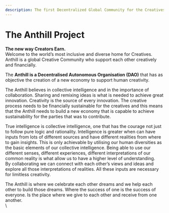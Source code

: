 ```yaml
---
description: The first Decentralized Global Community for the Creatives
---
```


# The Anthill Project

**The new way Creators Earn.** \
Welcome to the world’s most inclusive and diverse home for Creatives. Anthill is a global Creative Community who support each other creatively and financially.

The **Anthill is a Decentralised Autonomous Organisation (DAO)** that has as objective the creation of a new economy to support human creativity.

The Anthill believes in collective intelligence and in the importance of collaboration. Sharing and remixing ideas is what is needed to achieve great innovation. Creativity is the source of every innovation. The creative process needs to be financially sustainable for the creatives and this means that the Anthill needs to build a new economy that is capable to achieve sustainability for the parties that was to contribute.

True intelligence is collective intelligence, one that has the courage not just to follow pure logic and rationality. Intelligence is greater when can have inputs from lots of different sources and have different realities from where to gain insights. This is only achievable by utilising our human diversities as the basic elements of our collective intelligence. Being able to use our different senses, different experiences, different interpretations of our common reality is what allow us to have a higher level of understanding.\
By collaborating we can connect with each other’s views and ideas and explore all those interpretations of realities. All these inputs are necessary for limitless creativity.&#x20;

The Anthill is where we celebrate each other dreams and we help each other to build those dreams. Where the success of one is the success of everyone. Is the place where we give to each other and receive from one another.\
\
